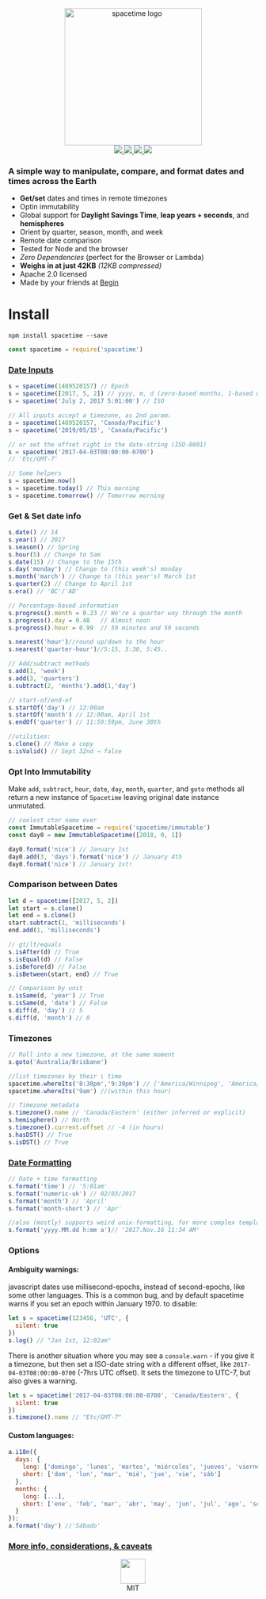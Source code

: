 <div align="center">
  <div>
    <img width="277" alt="spacetime logo" src="https://user-images.githubusercontent.com/399657/31140478-80a4269a-a842-11e7-8dbf-b541fe3e87a7.png">
  </div>

  <a href="https://www.codacy.com/app/spencerkelly86/spacetime">
    <img src="https://api.codacy.com/project/badge/grade/02bb9cd9afa74d5787b9d28095b1230e" />
  </a>

  <a href="https://npmjs.org/package/spacetime">
    <img src="https://img.shields.io/npm/v/spacetime.svg?style=flat-square" />
  </a>

  <a href="https://www.codacy.com/app/spencerkelly86/spacetime">
    <img src="https://api.codacy.com/project/badge/Coverage/02bb9cd9afa74d5787b9d28095b1230e" />
  </a>

  <a href="https://app.codeship.com/projects/211003">
    <img src="https://app.codeship.com/projects/6e9dace0-f88b-0134-515a-7e4075ae1ca2/status?branch=master" />
  </a>
</div>

### A simple way to manipulate, compare, and format dates and times across the Earth

- **Get/set** dates and times in remote timezones
- Optin immutability
- Global support for **Daylight Savings Time**, **leap years + seconds**, and **hemispheres**
- Orient by quarter, season, month, and week
- Remote date comparison
- Tested for Node and the browser
- _Zero Dependencies_ (perfect for the Browser or Lambda)
- **Weighs in at just 42KB** _(12KB compressed)_
- Apache 2.0 licensed
- Made by your friends at [Begin](https://begin.com)

# Install

`npm install spacetime --save`

```js
const spacetime = require('spacetime')
```

### [Date Inputs](https://github.com/smallwins/spacetime/wiki/Input)
```js
s = spacetime(1489520157) // Epoch
s = spacetime([2017, 5, 2]) // yyyy, m, d (zero-based months, 1-based days)
s = spacetime('July 2, 2017 5:01:00') // ISO

// All inputs accept a timezone, as 2nd param:
s = spacetime(1489520157, 'Canada/Pacific')
s = spacetime('2019/05/15', 'Canada/Pacific')

// or set the offset right in the date-string (ISO-8601)
s = spacetime('2017-04-03T08:00:00-0700')
// 'Etc/GMT-7'

// Some helpers
s = spacetime.now()
s = spacetime.today() // This morning
s = spacetime.tomorrow() // Tomorrow morning
```

### Get & Set date info
```js
s.date() // 14
s.year() // 2017
s.season() // Spring
s.hour(5) // Change to 5am
s.date(15) // Change to the 15th
s.day('monday') // Change to (this week's) monday
s.month('march') // Change to (this year's) March 1st
s.quarter(2) // Change to April 1st
s.era() // 'BC'/'AD'

// Percentage-based information
s.progress().month = 0.23 // We're a quarter way through the month
s.progress().day = 0.48   // Almost noon
s.progress().hour = 0.99  // 59 minutes and 59 seconds

s.nearest('hour')//round up/down to the hour
s.nearest('quarter-hour')//5:15, 5:30, 5:45..

// Add/subtract methods
s.add(1, 'week')
s.add(3, 'quarters')
s.subtract(2, 'months').add(1,'day')

// start-of/end-of
s.startOf('day') // 12:00am
s.startOf('month') // 12:00am, April 1st
s.endOf('quarter') // 11:59:59pm, June 30th

//utilities:
s.clone() // Make a copy
s.isValid() // Sept 32nd → false
```

### Opt Into Immutability

Make `add`, `subtract`, `hour`, `date`, `day`, `month`, `quarter`, and `goto` methods all return a new instance of `Spacetime` leaving original date instance unmutated.

```javascript
// coolest ctor name ever
const ImmutableSpacetime = require('spacetime/immutable')
const day0 = new ImmutableSpacetime([2018, 0, 1])

day0.format('nice') // January 1st
day0.add(3, 'days').format('nice') // January 4th
day0.format('nice') // January 1st!
```

### Comparison between Dates

```js
let d = spacetime([2017, 5, 2])
let start = s.clone()
let end = s.clone()
start.subtract(1, 'milliseconds')
end.add(1, 'milliseconds')

// gt/lt/equals
s.isAfter(d) // True
s.isEqual(d) // False
s.isBefore(d) // False
s.isBetween(start, end) // True

// Comparison by unit
s.isSame(d, 'year') // True
s.isSame(d, 'date') // False
s.diff(d, 'day') // 5
s.diff(d, 'month') // 0
```

### Timezones
```js
// Roll into a new timezone, at the same moment
s.goto('Australia/Brisbane')

//list timezones by their \ time
spacetime.whereIts('8:30pm','9:30pm') // ['America/Winnipeg', 'America/Yellowknife'... ]
spacetime.whereIts('9am') //(within this hour)

// Timezone metadata
s.timezone().name // 'Canada/Eastern' (either inferred or explicit)
s.hemisphere() // North
s.timezone().current.offset // -4 (in hours)
s.hasDST() // True
s.isDST() // True
```

### [Date Formatting](https://github.com/smallwins/spacetime/wiki/Formatting)
```js
// Date + time formatting
s.format('time') // '5:01am'
s.format('numeric-uk') // 02/03/2017
s.format('month') // 'April'
s.format('month-short') // 'Apr'

//also (mostly) supports weird unix-formatting, for more complex templating
s.format('yyyy.MM.dd h:mm a')// '2017.Nov.16 11:34 AM'
```
### Options
#### Ambiguity warnings:
javascript dates use millisecond-epochs, instead of second-epochs, like some other languages.
This is a common bug, and by default spacetime warns if you set an epoch within January 1970.
to disable:
```js
let s = spacetime(123456, 'UTC', {
  silent: true
})
s.log() // "Jan 1st, 12:02am"
```

There is another situation where you may see a `console.warn` - if you give it a timezone, but then set a ISO-date string with a different offset, like `2017-04-03T08:00:00-0700` (-7hrs UTC offset).
It sets the timezone to UTC-7, but also gives a warning.
```js
let s = spacetime('2017-04-03T08:00:00-0700', 'Canada/Eastern', {
  silent: true
})
s.timezone().name // "Etc/GMT-7"
```

#### Custom languages:

```js
a.i18n({
  days: {
    long: ['domingo', 'lunes', 'martes', 'miércoles', 'jueves', 'viernes', 'sábado'],
    short: ['dom', 'lun', 'mar', 'mié', 'jue', 'vie', 'sáb']
  },
  months: {
    long: [...],
    short: ['ene', 'feb', 'mar', 'abr', 'may', 'jun', 'jul', 'ago', 'sep', 'oct', 'nov', 'dic'],
  }
});
a.format('day') //'Sábado'
```


### [More info, considerations, & caveats](https://github.com/smallwins/spacetime/wiki)

<div align="center">
  <a href="https://twitter.com/begin">
    <img width="50" src="https://user-images.githubusercontent.com/399657/31141177-9f339dc8-a844-11e7-8330-0cee2dc12128.jpg"/>
  </a>
  <div>
    MIT
  </div>
</div>
